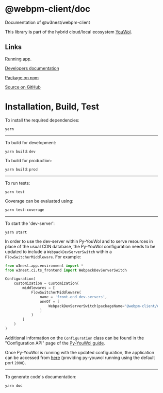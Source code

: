 # @webpm-client/doc

Documentation of @w3nest/webpm-client

This library is part of the hybrid cloud/local ecosystem
[YouWol](https://platform.youwol.com/apps/@youwol/platform/latest).

## Links

[Running app.](https://platform.youwol.com/apps/@webpm-client/doc/latest)

<!-- no user guide provided -->

[Developers documentation](https://platform.youwol.com/apps/@youwol/cdn-explorer/latest?package=@webpm-client/doc&tab=doc)

[Package on npm](https://www.npmjs.com/package/@webpm-client/doc)

[Source on GitHub](https://github.com/webpm-client/doc)

# Installation, Build, Test

To install the required dependencies:

```shell
yarn
```

---

To build for development:

```shell
yarn build:dev
```

To build for production:

```shell
yarn build:prod
```

---

<!-- no specific test configuration documented -->

To run tests:

```shell
yarn test
```

Coverage can be evaluated using:

```shell
yarn test-coverage
```

---

To start the 'dev-server':

```shell
yarn start
```

In order to use the dev-server within Py-YouWol and to serve resources in place of the usual CDN database,
the Py-YouWol configuration needs to be updated to include a `WebpackDevServerSwitch` within a
`FlowSwitcherMiddleware`. For example:

```python
from w3nest.app.environment import *
from w3nest.ci.ts_frontend import WebpackDevServerSwitch

Configuration(
    customization = Customization(
        middlewares = [
            FlowSwitcherMiddleware(
                name = 'front-end dev-servers',
                oneOf = [
                    WebpackDevServerSwitch(packageName="@webpm-client/doc", port=3029),
                ]
            )
        ]
    )
)
```

Additional information on the `Configuration` class can be found in the "Configuration API" page of the
[Py-YouWol guide](https://l.youwol.com/doc/py-youwol).

Once Py-YouWol is running with the updated configuration,
the application can be accessed from [here](http://localhost:2000/apps/@webpm-client/doc/latest)
(providing py-youwol running using the default port `2000`).

---

To generate code's documentation:

```shell
yarn doc
```
